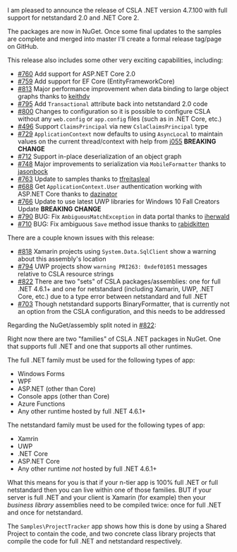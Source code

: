 I am pleased to announce the release of CSLA .NET version 4.7.100 with full support for netstandard 2.0 and .NET Core 2. 

The packages are now in NuGet. Once some final updates to the samples are complete and merged into master I'll create a formal release tag/page on GitHub.

This release also includes some other very exciting capabilities, including:

* [#760](https://github.com/MarimerLLC/csla/issues/760) Add support for ASP.NET Core 2.0
* [#759](https://github.com/MarimerLLC/csla/issues/759) Add support for EF Core (EntityFrameworkCore)
* [#813](https://github.com/MarimerLLC/csla/issues/813) Major performance improvement when data binding to large object graphs thanks to [keithdv](https://github.com/keithdv)
* [#795](https://github.com/MarimerLLC/csla/issues/795) Add `Transactional` attribute back into netstandard 2.0 code 
* [#800](https://github.com/MarimerLLC/csla/issues/800) Changes to configuration so it is possible to configure CSLA without any `web.config` or `app.config` files (such as in .NET Core, etc.)
* [#496](https://github.com/MarimerLLC/csla/issues/496) Support `ClaimsPrincipal` via new `CslaClaimsPrincipal` type
* [#729](https://github.com/MarimerLLC/csla/issues/729) `ApplicationContext` now defaults to using `AsyncLocal` to maintain values on the current thread/context with help from [j055](https://github.com/j055) **BREAKING CHANGE**
* [#712](https://github.com/MarimerLLC/csla/issues/712) Support in-place deserialization of an object graph
* [#748](https://github.com/MarimerLLC/csla/issues/748) Major improvements to serialization via `MobileFormatter` thanks to [jasonbock](https://github.com/JasonBock)
* [#763](https://github.com/MarimerLLC/csla/issues/763) Update to samples thanks to [tfreitasleal](https://github.com/tfreitasleal)
* [#688](https://github.com/MarimerLLC/csla/issues/688) Get `ApplicationContext.User` authentication working with ASP.NET Core thanks to [dazinator](https://github.com/dazinator)
* [#766](https://github.com/MarimerLLC/csla/issues/766) Update to use latest UWP libraries for Windows 10 Fall Creators Update **BREAKING CHANGE**
* [#790](https://github.com/MarimerLLC/csla/issues/790) BUG: Fix `AmbiguousMatchException` in data portal thanks to [iherwald](https://github.com/iherwald)
* [#710](https://github.com/MarimerLLC/csla/issues/710) BUG: Fix ambiguous `Save` method issue thanks to [rabidkitten](https://github.com/rabidkitten)
 
There are a couple known issues with this release:

* [#818](https://github.com/MarimerLLC/csla/issues/818) Xamarin projects using `System.Data.SqlClient` show a warning about this assembly's location
* [#794](https://github.com/MarimerLLC/csla/issues/794) UWP projects show `warning PRI263: 0xdef01051` messages relative to CSLA resource strings
* [#822](https://github.com/MarimerLLC/csla/issues/822) There are two "sets" of CSLA packages/assemblies: one for full .NET 4.6.1+ and one for netstandard (including Xamarin, UWP, .NET Core, etc.) due to a type error between netstandard and full .NET
* [#703](https://github.com/MarimerLLC/csla/issues/703) Though netstandard supports BinaryFormatter, that is currently not an option from the CSLA configuration, and this needs to be addressed

Regarding the NuGet/assembly split noted in [#822](https://github.com/MarimerLLC/csla/issues/822):

Right now there are two "families" of CSLA .NET packages in NuGet. One that supports full .NET and one that supports all other runtimes.

The full .NET family must be used for the following types of app:
* Windows Forms
* WPF
* ASP.NET (other than Core)
* Console apps (other than Core)
* Azure Functions
* Any other runtime hosted by full .NET 4.6.1+

The netstandard family must be used for the following types of app:
* Xamrin
* UWP
* .NET Core
* ASP.NET Core
* Any other runtime _not_ hosted by full .NET 4.6.1+

What this means for you is that if your n-tier app is 100% full .NET or full netstandard then you can live within one of those families. BUT if your server is full .NET and your client is Xamarin (for example) then your _business library_ assemblies need to be compiled twice: once for full .NET and once for netstandard.

The `Samples\ProjectTracker` app shows how this is done by using a Shared Project to contain the code, and two concrete class library projects that compile the code for full .NET and netstandard respectively.
